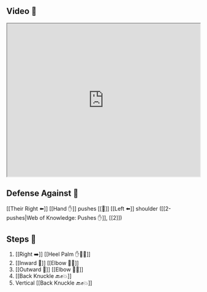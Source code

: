 ## Video 🎥

<iframe src="https://www.youtube.com/embed/IXZ6kr4VHQw?start=186&end=203" width="100%" height="400"></iframe>

## Defense Against 🤺

[[Their Right ⬅️]] [[Hand ✋]] pushes [[🎯]] [[Left ⬅️]] shoulder ([[2-pushes|Web of Knowledge: Pushes ✋]], [[2]])
## Steps 👣

1. [[Right ➡️]] [[Heel Palm ✋🌴💥]]
2. [[Inward 🔽]] [[Elbow 💪💥]]
3. [[Outward 🔼]] [[Elbow 💪💥]]
4. [[Back Knuckle 🔙✊💥]]
5. Vertical [[Back Knuckle 🔙✊💥]]
